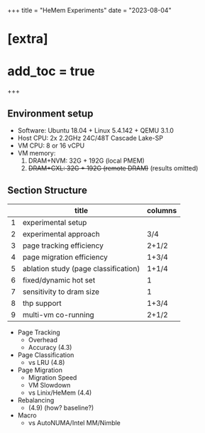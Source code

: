 +++
title = "HeMem Experiments"
date = "2023-08-04"
# [extra]
# add_toc = true
+++

## Environment setup
- Software: Ubuntu 18.04 + Linux 5.4.142 + QEMU 3.1.0
- Host CPU: 2x 2.2GHz 24C/48T Cascade Lake-SP
- VM CPU: 8 or 16 vCPU
- VM memory:
    1. DRAM+NVM: 32G + 192G (local PMEM)
    2. ~~DRAM+CXL: 32G + 192G (remote DRAM)~~ (results omitted)

## Section Structure
|      | title                                | columns |
| ---- | ------------------------------------ | ------- |
| 1    | experimental setup                   |         |
| 2    | experimental approach                | 3/4     |
| 3    | page tracking efficiency             | 2+1/2   |
| 4    | page migration efficiency            | 1+3/4   |
| 5    | ablation study (page classification) | 1+1/4   |
| 6    | fixed/dynamic hot set                | 1       |
| 7    | sensitivity to dram size             | 1       |
| 8    | thp support                          | 1+3/4   |
| 9    | multi-vm co-running                  | 2+1/2   |

- Page Tracking
    - Overhead
    - Accuracy (4.3)
- Page Classification
    - vs LRU (4.8)
- Page Migration
    - Migration Speed
    - VM Slowdown
    - vs Linix/HeMem (4.4)
- Rebalancing
    - (4.9) (how? baseline?)
- Macro
    - vs AutoNUMA/Intel MM/Nimble

